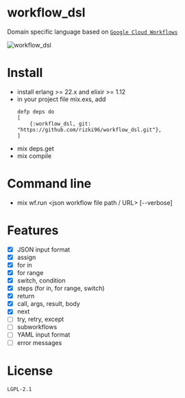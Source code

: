 # workflow_dsl
Domain specific language based on [`Google Cloud Workflows`](https://cloud.google.com/workflows/docs/reference/syntax)

![workflow_dsl](https://user-images.githubusercontent.com/822394/144881919-77998e36-c4f9-40b2-ba69-5455a382b887.gif)
    
# Install
- install erlang >= 22.x and elixir >= 1.12
- in your project file mix.exs, add
    ```
    defp deps do
    [
        {:workflow_dsl, git: "https://github.com/rizki96/workflow_dsl.git"},
    ]
    ```
- mix deps.get
- mix compile

# Command line
- mix wf.run <json workflow file path / URL> [--verbose]

# Features
- [x] JSON input format
- [x] assign
- [x] for in
- [x] for range
- [x] switch, condition
- [x] steps (for in, for range, switch)
- [x] return
- [x] call, args, result, body
- [x] next
- [ ] try, retry, except
- [ ] subworkflows
- [ ] YAML input format
- [ ] error messages

# License
    LGPL-2.1
